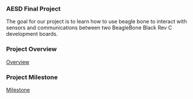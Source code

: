 ### AESD Final Project
The goal for our project is to learn how to use beagle bone to interact with sensors and communications between two BeagleBone Black Rev C development boards.
### Project Overview
[Overview](https://github.com/cu-ecen-aeld/final-project-dazong-chen/wiki/Project-Overview)
### Project Milestone
[Milestone](https://github.com/cu-ecen-aeld/final-project-dazong-chen/wiki/Project-Milestone)
